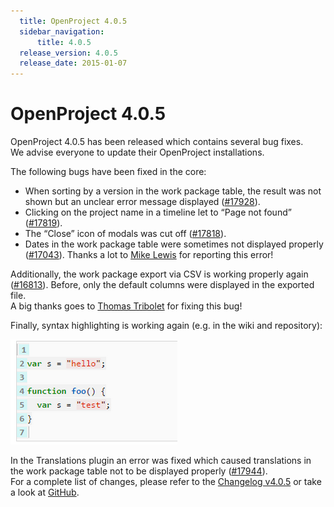 ```yaml
---
  title: OpenProject 4.0.5
  sidebar_navigation:
      title: 4.0.5
  release_version: 4.0.5
  release_date: 2015-01-07
---
```


# OpenProject 4.0.5

OpenProject 4.0.5 has been released which contains several bug fixes.  
We advise everyone to update their OpenProject installations.

The following bugs have been fixed in the core:

  - When sorting by a version in the work package table, the result was
    not shown but an unclear error message displayed
    ([#17928](https://community.openproject.org/work_packages/17928 "Sorting by version leads to 500 in experimental API (\"Unable to retrieve query from URL\") (closed)")).
  - Clicking on the project name in a timeline let to “Page not found”
    ([#17819](https://community.openproject.org/work_packages/17819 "[Regression] Page not found when clicking on project link in timeline (NaN in link) (closed)")).
  - The “Close” icon of modals was cut off
    ([#17818](https://community.openproject.org/work_packages/17818 "[Regression] Close icon of modals is cut off (closed)")).
  - Dates in the work package table were sometimes not displayed properly
    ([#17043](https://community.openproject.org/work_packages/17043 "Single bad translation on work package table. (closed)")).
    Thanks a lot to [Mike Lewis](https://community.openproject.org/users/35400) for reporting
    this error!

Additionally, the work package export via CSV is working properly again
([#16813](https://community.openproject.org/work_packages/16813 "CSV Export is fixed (closed)")).
Before, only the default columns were displayed in the exported file.  
A big thanks goes to [Thomas Tribolet](https://github.com/TribesTom) for
fixing this bug!

Finally, syntax highlighting is working again (e.g. in the wiki and
repository):

![SyntaxHighlighting](SyntaxHighlighting.png)

In the Translations plugin an error was fixed which caused translations
in the work package table not to be displayed properly
([#17944](https://community.openproject.org/work_packages/17944 "Missing js files added (closed)")).  
For a complete list of changes, please refer to the 
[Changelog v4.0.5](https://community.openproject.org/versions/566) 
or take a look at
[GitHub](https://github.com/opf/openproject/tree/v4.0.5).

